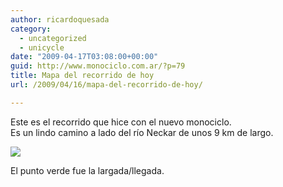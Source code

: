 ```yaml
---
author: ricardoquesada
category:
  - uncategorized
  - unicycle
date: "2009-04-17T03:08:00+00:00"
guid: http://www.monociclo.com.ar/?p=79
title: Mapa del recorrido de hoy
url: /2009/04/16/mapa-del-recorrido-de-hoy/

---
```

Este es el recorrido que hice con el nuevo monociclo.  
Es un lindo camino a lado del río Neckar de unos 9 km de largo.

[![](/wp-content/uploads/2009/04/453e0-recorridomonociclo-dia1.jpg?w=300)](/wp-content/uploads/2009/04/453e0-recorridomonociclo-dia1.jpg)  

El punto verde fue la largada/llegada.
